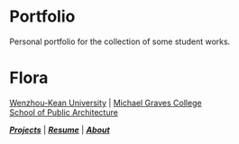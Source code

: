 # Portfolio
Personal portfolio for the collection of some student works.

# Flora

[Wenzhou-Kean University](https://wku.edu.cn/) | [Michael Graves College<br/>
School of Public Architecture](http://design.wku.edu.cn/)<br/>

***[Projects](https://ZMRFlora.github.io/Portfolio/Projects)*** | ***[Resume](https://ZMRFlora.github.io/Portfolio/Resume)*** | ***[About](https://ZMRFlora.github.io/Portfolio/About)*** 

